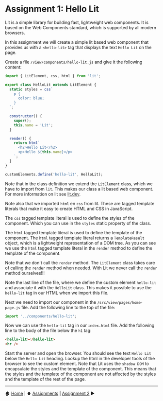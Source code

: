 # Assignment 1: Hello Lit

Lit is a simple library for building fast, lightweight web components. It is based on the Web Components standard, which is supported by all modern browsers.

In this assignment we will create a simple lit based web component that provides us with a `<hello-lit>` tag that displays the text `Hello Lit` on the page.

Create a file `/view/components/hello-lit.js` and give it the following content:

```javascript
import { LitElement, css, html } from 'lit';

export class HelloLit extends LitElement {
  static styles = css`
    p {
      color: blue;
    }
  `;

  constructor() {
    super();
    this.name = 'Lit';
  }

  render() {
    return html`
      <h2>Hello Lit</h2>
      <p>Hello ${this.name}</p>
    `;
  }
}

customElements.define('hello-lit', HelloLit);
```

Note that in the class definition we extend the `LitElement` class, which we have to import from `lit`. This makes our class a lit based web component. For more information on lit see [lit.dev](https://lit.dev/).

Note also that we imported `html` en `css` from lit. These are tagged template literals that make it easy to create HTML and CSS in JavaScript.

The `css` tagged template literal is used to define the styles of the component. Which you can use in the `styles` static property of the class.

The `html` tagged template literal is used to define the template of the component. The `html` tagged template literal returns a `TemplateResult` object, which is a lightweight representation of a DOM tree.
As you can see we use the `html` tagged template literal in the `render` method to define the template of the component.

Note that we don't call the `render` method. The `LitElement` class takes care of calling the `render` method when needed. With Lit we never call the `render` method ourselves!!!

Note the last line of the file, where we define the custom element `hello-lit` and associate it with the `HelloLit` class. This makes it possible to use the `hello-lit` tag in our HTML when we import this file.

Next we need to import our component in the `/src/view/pages/home-page.js` file. Add the following line to the top of the file:

```javascript
import '../components/hello-lit';
```

Now we can use the `hello-lit` tag in our `index.html` file. Add the following line to the body of the file below the `h1` tag:

```html
<hello-lit></hello-lit>
<hr />
```

Start the server and open the browser. You should see the text `Hello Lit` below the `Hello Lit` heading.
Lookup the html in the developer tools of the browser to see the custom element.
Note that Lit uses the `shadow DOM` to encapsulate the styles and the template of the component. This means that the styles and the template of the component are not affected by the styles and the template of the rest of the page.

---

:house: [Home](../../README.md) | :arrow_up: [Assignments](./README.md) | [Assignment 2](./assignment2.md) :arrow_forward:
